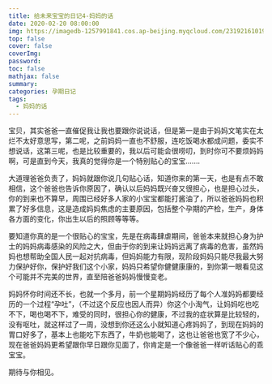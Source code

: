 ```yaml
---
title: 给未来宝宝的日记4-妈妈的话
date: 2020-02-20 08:00:00
img: https://imagedb-1257991841.cos.ap-beijing.myqcloud.com/231921610192746_.pic_1.jpeg
top: false
cover: false
coverImg: 
password: 
toc: false
mathjax: false
summary: 
categories: 孕期日记
tags:
  - 妈妈的话
---
```


宝贝，其实爸爸一直催促我让我也要跟你说说话，但是第一是由于妈妈文笔实在太烂不太好意思写，第二呢，之前妈妈一直也不舒服，连吃饭喝水都成问题，委实不想说话，这第三呢，也是比较重要的，我以后可能会很唠叨，到时你可不要烦妈妈啊，可是直到今天，我真的觉得你是一个特别贴心的宝宝.......

大道理爸爸负责了，妈妈就跟你说几句贴心话，知道你来的第一天，也是有点不敢相信，这个爸爸也告诉你原因了，确认以后妈妈既兴奋又很担心，也是担心过头，你的到来也不算早，周围已经好多人家的小宝宝都能打酱油了，所以爸爸妈妈也积累了好多信息，这是造成妈妈焦虑的主要原因，包括整个孕期的产检，生产，身体各方面的变化，你出生以后的照顾等等等。

要知道你真的是一个很贴心的宝宝，先是在病毒肆虐期间，爸爸本来就担心身为护士的妈妈病毒感染的风险之大，但由于你的到来让妈妈远离了病毒的危害，虽然妈妈也想帮助全国人民一起对抗病毒，但妈妈能力有限，现阶段妈妈只能尽我最大努力保护好你，保护好我们这个小家，妈妈只希望你健健康康的，到你第一眼看见这个可能并不完美的世界，直至陪爸爸妈妈慢慢变老。

妈妈怀你时间还不长，也就一个多月，前一个星期妈妈经历了每个人准妈妈都要经历的一个过程“孕吐”，（不过这个反应也因人而异）你这个小淘气，让妈妈吃也吃不下，喝也喝不下，难受的同时，很担心你的健康，不过我的症状算是比较轻的，没有呕吐，就这样过了一周，没想到你还这么小就知道心疼妈妈了，到现在妈妈的胃口好多了，基本上也能吃下东西了，牛奶也能喝了，这也让爸爸也宽了不少心，现在爸爸妈妈更希望跟你早日跟你见面了，你肯定是一个像爸爸一样听话贴心的乖宝宝。

期待与你相见。

